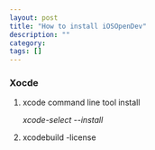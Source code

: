 ```yaml
---
layout: post
title: "How to install iOSOpenDev"
description: ""
category: 
tags: []
---
```


### Xocde ###
1. xcode command line tool install

	*xcode-select --install*
2. xcodebuild -license
